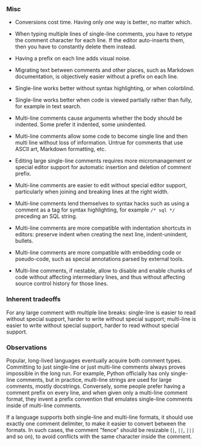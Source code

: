 ### Misc

* Conversions cost time. Having only _one_ way is better, no matter which.

* When typing multiple lines of single-line comments, you have to retype the comment character for each line. If the editor auto-inserts them, then you have to constantly delete them instead.

* Having a prefix on each line adds visual noise.

* Migrating text between comments and other places, such as Markdown documentation, is objectively easier without a prefix on each line.

* Single-line works better without syntax highlighting, or when colorblind.

* Single-line works better when code is viewed partially rather than fully, for example in text search.

* Multi-line comments cause arguments whether the body should be indented. Some prefer it indented, some unindented.

* Multi-line comments allow some code to become single line and then multi line without loss of information. Untrue for comments that use ASCII art, Markdown formatting, etc.

* Editing large single-line comments requires more micromanagement or special editor support for automatic insertion and deletion of comment prefix.

* Multi-line comments are easier to edit without special editor support, particularly when joining and breaking lines at the right width.

* Multi-line comments lend themselves to syntax hacks such as using a comment as a tag for syntax highlighting, for example `/* sql */` preceding an SQL string.

* Multi-line comments are more compatible with indentation shortcuts in editors: preserve indent when creating the next line, indent-unindent, bullets.

* Multi-line comments are more compatible with embedding code or pseudo-code, such as special annotations parsed by external tools.

* Multi-line comments, if nestable, allow to disable and enable chunks of code without affecting intermediary lines, and thus without affecting source control history for those lines.

### Inherent tradeoffs

For any large comment with multiple line breaks: single-line is easier to read without special support, harder to write without special support; multi-line is easier to write without special support, harder to read without special support.

### Observations

Popular, long-lived languages eventually acquire both comment types. Committing to just single-line or just multi-line comments always proves impossible in the long run. For example, Python officially has only single-line comments, but in practice, multi-line strings are used for large comments, mostly docstrings. Conversely, some people prefer having a comment prefix on every line, and when given only a multi-line comment format, they invent a prefix convention that emulates single-line comments inside of multi-line comments.

If a language supports both single-line and multi-line formats, it should use exactly one comment delimiter, to make it easier to convert between the formats. In such cases, the comment "fence" should be resizable (`|`, `||`, `|||` and so on), to avoid conflicts with the same character inside the comment.
